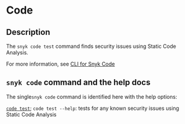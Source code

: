 # Code

## Description

The `snyk code test` command finds security issues using Static Code Analysis.

For more information, see [CLI for Snyk Code](https://docs.snyk.io/snyk-code/cli-for-snyk-code)

## `snyk code` command and the help docs

The  single`snyk code` command is identified here with the help options:

[`code test`](code-test.md); `code test --help`: tests for any known security issues using Static Code Analysis
